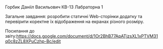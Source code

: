Горбик Данііл Васильович КВ-13 Лабраторна 1

Загальне завдання: розробити статичні Web-сторінки додатку та перевірити коректне їх відображення на екранах різного розміру.

Посилання до звіту:https://docs.google.com/document/d/1Or2BhB77ApATjzsXL1xPTVM31q0c8zZL8XPuCzhp-Bc/edit
